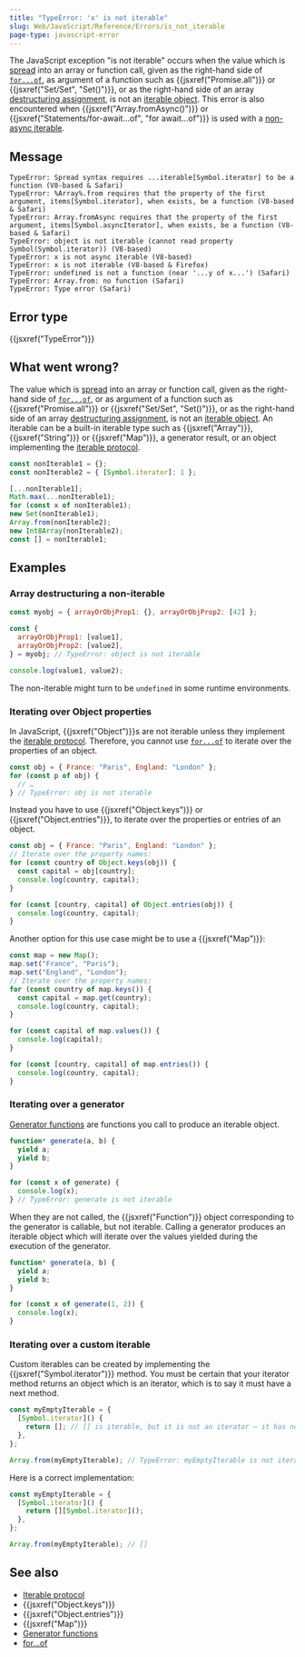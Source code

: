 ```yaml
---
title: "TypeError: 'x' is not iterable"
slug: Web/JavaScript/Reference/Errors/is_not_iterable
page-type: javascript-error
---
```




The JavaScript exception "is not iterable" occurs when the value which is [spread](/Web/JavaScript/Reference/Operators/Spread_syntax) into an array or function call, given as the
right-hand side of [`for...of`](/Web/JavaScript/Guide/Loops_and_iteration#for...of_statement),
as argument of a function such as {{jsxref("Promise.all")}} or {{jsxref("Set/Set", "Set()")}},
or as the right-hand side of an array [destructuring assignment](/Web/JavaScript/Reference/Operators/Destructuring_assignment),
is not an [iterable object](/Web/JavaScript/Reference/Iteration_protocols). This error is also encountered when {{jsxref("Array.fromAsync()")}} or {{jsxref("Statements/for-await...of", "for await...of")}} is used with a [non-async iterable](/Web/JavaScript/Reference/Iteration_protocols#the_async_iterator_and_async_iterable_protocols).

## Message

```plain
TypeError: Spread syntax requires ...iterable[Symbol.iterator] to be a function (V8-based & Safari)
TypeError: %Array%.from requires that the property of the first argument, items[Symbol.iterator], when exists, be a function (V8-based & Safari)
TypeError: Array.fromAsync requires that the property of the first argument, items[Symbol.asyncIterator], when exists, be a function (V8-based & Safari)
TypeError: object is not iterable (cannot read property Symbol(Symbol.iterator)) (V8-based)
TypeError: x is not async iterable (V8-based)
TypeError: x is not iterable (V8-based & Firefox)
TypeError: undefined is not a function (near '...y of x...') (Safari)
TypeError: Array.from: no function (Safari)
TypeError: Type error (Safari)
```

## Error type

{{jsxref("TypeError")}}

## What went wrong?

The value which is [spread](/Web/JavaScript/Reference/Operators/Spread_syntax) into an array or function call, given as the right-hand side of [`for...of`](/Web/JavaScript/Guide/Loops_and_iteration#for...of_statement),
or as argument of a function such as {{jsxref("Promise.all")}} or {{jsxref("Set/Set", "Set()")}},
or as the right-hand side of an array [destructuring assignment](/Web/JavaScript/Reference/Operators/Destructuring_assignment),
is not an [iterable object](/Web/JavaScript/Reference/Iteration_protocols).
An iterable can be a built-in iterable type such as
{{jsxref("Array")}}, {{jsxref("String")}} or {{jsxref("Map")}}, a generator result, or
an object implementing the [iterable protocol](/Web/JavaScript/Reference/Iteration_protocols#the_iterable_protocol).

```js
const nonIterable1 = {};
const nonIterable2 = { [Symbol.iterator]: 1 };

[...nonIterable1];
Math.max(...nonIterable1);
for (const x of nonIterable1);
new Set(nonIterable1);
Array.from(nonIterable2);
new Int8Array(nonIterable2);
const [] = nonIterable1;
```

## Examples

### Array destructuring a non-iterable

```js example-bad
const myobj = { arrayOrObjProp1: {}, arrayOrObjProp2: [42] };

const {
  arrayOrObjProp1: [value1],
  arrayOrObjProp2: [value2],
} = myobj; // TypeError: object is not iterable

console.log(value1, value2);
```

The non-iterable might turn to be `undefined` in some runtime environments.

### Iterating over Object properties

In JavaScript, {{jsxref("Object")}}s are not iterable unless they implement
the [iterable protocol](/Web/JavaScript/Reference/Iteration_protocols#the_iterable_protocol).
Therefore, you cannot use [`for...of`](/Web/JavaScript/Guide/Loops_and_iteration#for...of_statement)
to iterate over the properties of an object.

```js example-bad
const obj = { France: "Paris", England: "London" };
for (const p of obj) {
  // …
} // TypeError: obj is not iterable
```

Instead you have to use {{jsxref("Object.keys")}} or {{jsxref("Object.entries")}}, to
iterate over the properties or entries of an object.

```js example-good
const obj = { France: "Paris", England: "London" };
// Iterate over the property names:
for (const country of Object.keys(obj)) {
  const capital = obj[country];
  console.log(country, capital);
}

for (const [country, capital] of Object.entries(obj)) {
  console.log(country, capital);
}
```

Another option for this use case might be to use a {{jsxref("Map")}}:

```js example-good
const map = new Map();
map.set("France", "Paris");
map.set("England", "London");
// Iterate over the property names:
for (const country of map.keys()) {
  const capital = map.get(country);
  console.log(country, capital);
}

for (const capital of map.values()) {
  console.log(capital);
}

for (const [country, capital] of map.entries()) {
  console.log(country, capital);
}
```

### Iterating over a generator

[Generator functions](/Web/JavaScript/Guide/Iterators_and_generators#generator_functions)
are functions you call to produce an iterable object.

```js example-bad
function* generate(a, b) {
  yield a;
  yield b;
}

for (const x of generate) {
  console.log(x);
} // TypeError: generate is not iterable
```

When they are not called, the {{jsxref("Function")}} object corresponding to the
generator is callable, but not iterable. Calling a generator produces an iterable
object which will iterate over the values yielded during the execution of the
generator.

```js example-good
function* generate(a, b) {
  yield a;
  yield b;
}

for (const x of generate(1, 2)) {
  console.log(x);
}
```

### Iterating over a custom iterable

Custom iterables can be created by implementing the
{{jsxref("Symbol.iterator")}} method. You must be certain that your iterator method
returns an object which is an iterator, which is to say it must have a next method.

```js example-bad
const myEmptyIterable = {
  [Symbol.iterator]() {
    return []; // [] is iterable, but it is not an iterator — it has no next method.
  },
};

Array.from(myEmptyIterable); // TypeError: myEmptyIterable is not iterable
```

Here is a correct implementation:

```js example-good
const myEmptyIterable = {
  [Symbol.iterator]() {
    return [][Symbol.iterator]();
  },
};

Array.from(myEmptyIterable); // []
```

## See also

- [Iterable protocol](/Web/JavaScript/Reference/Iteration_protocols#the_iterable_protocol)
- {{jsxref("Object.keys")}}
- {{jsxref("Object.entries")}}
- {{jsxref("Map")}}
- [Generator functions](/Web/JavaScript/Guide/Iterators_and_generators#generator_functions)
- [for...of](/Web/JavaScript/Guide/Loops_and_iteration#for...of_statement)
